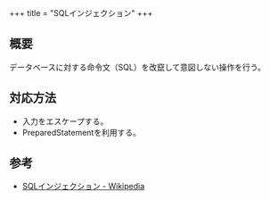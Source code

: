 +++
title = "SQLインジェクション"
+++

## 概要

データベースに対する命令文（SQL）を改竄して意図しない操作を行う。

## 対応方法

* 入力をエスケープする。
* PreparedStatementを利用する。

## 参考

* [SQLインジェクション - Wikipedia](https://ja.wikipedia.org/wiki/SQL%E3%82%A4%E3%83%B3%E3%82%B8%E3%82%A7%E3%82%AF%E3%82%B7%E3%83%A7%E3%83%B3#%E5%85%A8%E8%88%AC%E7%9A%84%E3%81%AA%E5%AF%BE%E7%AD%96)

